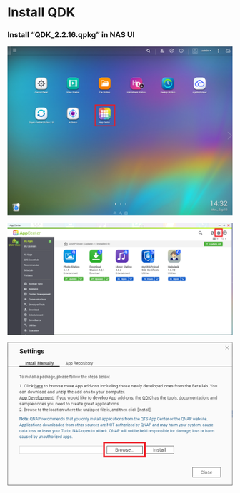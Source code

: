 # Install QDK

### Install “QDK\_2.2.16.qpkg” in NAS UI

![](/assets/2016-09-12_143300.png)

![](/assets/2016-09-12_143720.png)

![](/assets/2016-09-12_143917.png)

